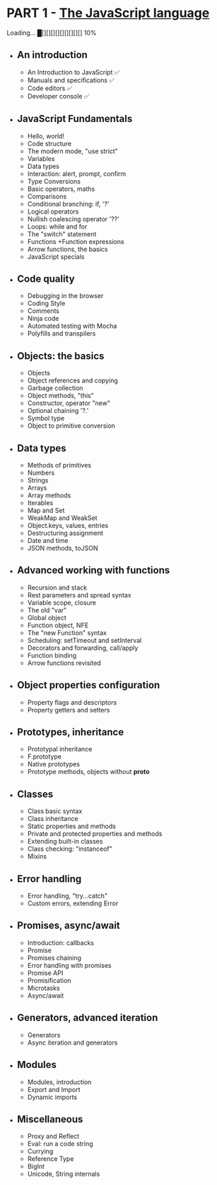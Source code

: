 # PART 1 - [The JavaScript language](https://learn.javascript.ru/)
Loading… █[][][][][][][][][] 10%
* ## An introduction                   

    + An Introduction to JavaScript ✅ 
    + Manuals and specifications ✅    
    + Code editors ✅ 
    + Developer console ✅ 
    
* ## JavaScript Fundamentals
    + Hello, world!  
    + Code structure 
    + The modern mode, "use strict"
    + Variables
    + Data types
    + Interaction: alert, prompt, confirm
    + Type Conversions
    + Basic operators, maths
    + Comparisons
    + Conditional branching: if, '?'
    + Logical operators
    + Nullish coalescing operator '??'
    + Loops: while and for
    + The "switch" statement
    + Functions
    +Function expressions
    + Arrow functions, the basics
    + JavaScript specials
    
* ## Code quality
    + Debugging in the browser
    + Coding Style
    + Comments
    + Ninja code
    + Automated testing with Mocha
    + Polyfills and transpilers
    
* ## Objects: the basics
    + Objects
    + Object references and copying
    + Garbage collection
    + Object methods, "this"
    + Constructor, operator "new"
    + Optional chaining '?.'
    + Symbol type
    + Object to primitive conversion
  
+ ## Data types
    + Methods of primitives
    + Numbers
    + Strings
    + Arrays
    + Array methods
    + Iterables
    + Map and Set
    + WeakMap and WeakSet
    + Object.keys, values, entries
    + Destructuring assignment
    + Date and time
    + JSON methods, toJSON
    
+ ## Advanced working with functions
    + Recursion and stack
    + Rest parameters and spread syntax
    + Variable scope, closure
    + The old "var"
    + Global object
    + Function object, NFE
    + The "new Function" syntax
    + Scheduling: setTimeout and setInterval
    + Decorators and forwarding, call/apply
    + Function binding
    + Arrow functions revisited
    
+ ## Object properties configuration
    + Property flags and descriptors
    + Property getters and setters
    
+ ## Prototypes, inheritance
     + Prototypal inheritance
     + F.prototype
     + Native prototypes
     + Prototype methods, objects without __proto__
     
+ ## Classes
    + Class basic syntax
    + Class inheritance
    + Static properties and methods
    + Private and protected properties and methods
    + Extending built-in classes
    + Class checking: "instanceof"
    + Mixins
    
+ ## Error handling
    + Error handling, "try...catch"
    + Custom errors, extending Error
    
+ ## Promises, async/await
    + Introduction: callbacks
    + Promise
    + Promises chaining
    + Error handling with promises
    + Promise API
    + Promisification
    + Microtasks
    + Async/await
    
+ ## Generators, advanced iteration
    + Generators
    + Async iteration and generators
    
+ ## Modules
    + Modules, introduction
    + Export and Import
    + Dynamic imports
    
+ ##  Miscellaneous
    + Proxy and Reflect
    + Eval: run a code string
    + Currying
    + Reference Type
    + BigInt
    + Unicode, String internals
